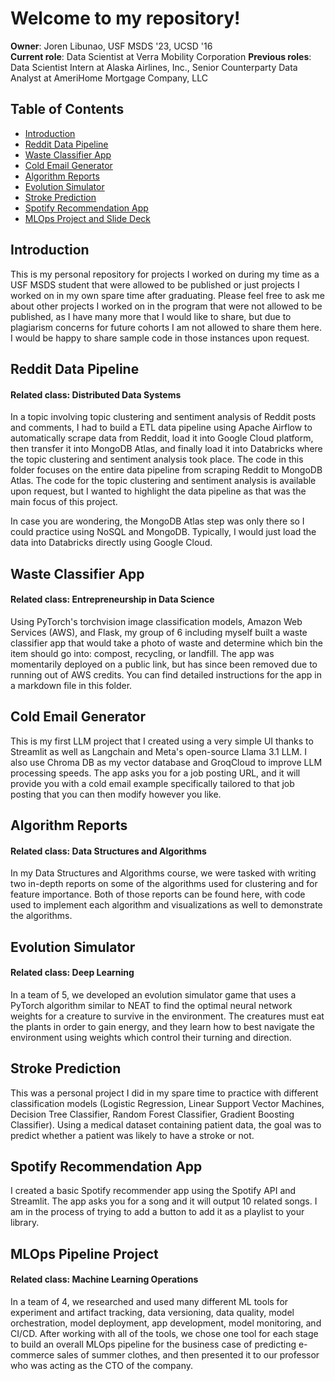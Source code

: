 # Welcome to my repository!
<b>Owner</b>: Joren Libunao, USF MSDS '23, UCSD '16 <br>
<b>Current role</b>: Data Scientist at Verra Mobility Corporation
<b>Previous roles</b>: Data Scientist Intern at Alaska Airlines, Inc., Senior Counterparty Data Analyst at AmeriHome Mortgage Company, LLC

## Table of Contents
- [Introduction](#introduction)
- [Reddit Data Pipeline](#reddit-data-pipeline)
- [Waste Classifier App](#waste-classifier-app)
- [Cold Email Generator](#cold-email-generator)
- [Algorithm Reports](#algorithm-reports)
- [Evolution Simulator](#evolution-simulator)
- [Stroke Prediction](#stroke-prediction)
- [Spotify Recommendation App](#spotify-recommendation-app)
- [MLOps Project and Slide Deck](#mlops-project)

## Introduction <a name="introduction"></a>
This is my personal repository for projects I worked on during my time as a USF MSDS student that were allowed to be published or just projects I worked on in my own spare time after graduating. Please feel free to ask me about other projects I worked on in the program that were not allowed to be published, as I have many more that I would like to share, but due to plagiarism concerns for future cohorts I am not allowed to share them here. I would be happy to share sample code in those instances upon request. 

## Reddit Data Pipeline <a name="reddit-data-pipeline"></a>
#### Related class: Distributed Data Systems
In a topic involving topic clustering and sentiment analysis of Reddit posts and comments, I had to build a ETL data pipeline using Apache Airflow to automatically scrape data from Reddit, load it into Google Cloud platform, then transfer it into MongoDB Atlas, and finally load it into Databricks where the topic clustering and sentiment analysis took place. The code in this folder focuses on the entire data pipeline from scraping Reddit to MongoDB Atlas. The code for the topic clustering and sentiment analysis is available upon request, but I wanted to highlight the data pipeline as that was the main focus of this project. 

In case you are wondering, the MongoDB Atlas step was only there so I could practice using NoSQL and MongoDB. Typically, I would just load the data into Databricks directly using Google Cloud.

## Waste Classifier App <a name="waste-classifier-app"></a>
#### Related class: Entrepreneurship in Data Science
Using PyTorch's torchvision image classification models, Amazon Web Services (AWS), and Flask, my group of 6 including myself built a waste classifier app that would take a photo of waste and determine which bin the item should go into: compost, recycling, or landfill. The app was momentarily deployed on a public link, but has since been removed due to running out of AWS credits. You can find detailed instructions for the app in a markdown file in this folder.

## Cold Email Generator <a name="cold-email-generator"></a>
This is my first LLM project that I created using a very simple UI thanks to Streamlit as well as Langchain and Meta's open-source Llama 3.1 LLM. I also use Chroma DB as my vector database and GroqCloud to improve LLM processing speeds. The app asks you for a job posting URL, and it will provide you with a cold email example specifically tailored to that job posting that you can then modify however you like. 

## Algorithm Reports <a name="algorithm-reports"></a>
#### Related class: Data Structures and Algorithms
In my Data Structures and Algorithms course, we were tasked with writing two in-depth reports on some of the algorithms used for clustering and for feature importance. Both of those reports can be found here, with code used to implement each algorithm and visualizations as well to demonstrate the algorithms. 

## Evolution Simulator <a name="evolution-simulator"></a>
#### Related class: Deep Learning
In a team of 5, we developed an evolution simulator game that uses a PyTorch algorithm similar to NEAT to find the optimal neural network weights for a creature to survive in the environment. The creatures must eat the plants in order to gain energy, and they learn how to best navigate the environment using weights which control their turning and direction. 

## Stroke Prediction <a name="stroke-prediction"></a>
This was a personal project I did in my spare time to practice with different classification models (Logistic Regression, Linear Support Vector Machines, Decision Tree Classifier, Random Forest Classifier, Gradient Boosting Classifier). Using a medical dataset containing patient data, the goal was to predict whether a patient was likely to have a stroke or not.

## Spotify Recommendation App <a name="spotify-recommendation-app"></a>
I created a basic Spotify recommender app using the Spotify API and Streamlit. The app asks you for a song and it will output 10 related songs. I am in the process of trying to add a button to add it as a playlist to your library. 

## MLOps Pipeline Project
#### Related class: Machine Learning Operations
In a team of 4, we researched and used many different ML tools for experiment and artifact tracking, data versioning, data quality, model orchestration, model deployment, app development, model monitoring, and CI/CD. After working with all of the tools, we chose one tool for each stage to build an overall MLOps pipeline for the business case of predicting e-commerce sales of summer clothes, and then presented it to our professor who was acting as the CTO of the company.
